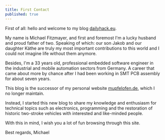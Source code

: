 ```yaml
---
title: First Contact
published: true
---
```


First of all: hello and welcome to my blog
[dailyhack.eu](https://dailyhack.eu).

My name is Michael Fitzmayer, and first and foremost I'm a lucky husband
and proud father of two.  Speaking of which: our son Jakob and our
daughter Käthe are truly my most important contributions to this world
and I could not imagine life without them anymore.

Besides, I'm a 33 years old, professional embedded software engineer in
the industrial and mobile automation sectors from Germany.  A career
that came about more by chance after I had been working in SMT PCB
assembly for about seven years.

This blog is the successor of my personal website
[mupfelofen.de](https://www.mupfelofen.de), which I no longer maintain.

Instead, I started this new blog to share my knowledge and enthusiasm
for technical topics such as electronics, programming and the
restoration of historic two-stroke vehicles with interested and
like-minded people.

With this in mind, I wish you a lot of fun browsing through this site.

Best regards, Michael
